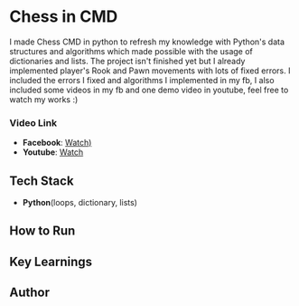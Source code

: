 # Chess in CMD
I made Chess CMD in python to refresh my knowledge with Python's data structures and algorithms which made possible with the usage of dictionaries and lists.  The project isn't finished yet but I already implemented player's Rook and Pawn movements with lots of fixed errors. I included the errors I fixed and algorithms I implemented in my fb,
I also included some videos in my fb and one demo video in youtube, feel free to watch my works :)
### Video Link
- **Facebook**: [Watch)](https://www.facebook.com/share/v/15vUpnpj85/)
- **Youtube**: [Watch](https://youtu.be/hBMgqCd68z8)
## Tech Stack
- **Python**(loops, dictionary, lists)
## How to Run
## Key Learnings
## Author


